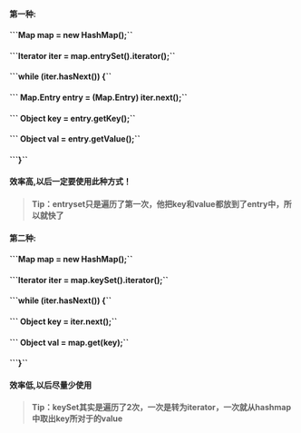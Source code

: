 #### 第一种:

#### ```Map map = new HashMap();``

#### ```Iterator iter = map.entrySet().iterator();``

#### ```while (iter.hasNext()) {``

#### ```    Map.Entry entry = (Map.Entry) iter.next();``

#### ```    Object key = entry.getKey();``

#### ```    Object val = entry.getValue();``

#### ```}``

#### 效率高,以后一定要使用此种方式！

> #### Tip：entryset只是遍历了第一次，他把key和value都放到了entry中，所以就快了

#### 第二种:

#### ```Map map = new HashMap();``

#### ```Iterator iter = map.keySet().iterator();``

#### ```while (iter.hasNext()) {``

#### ```    Object key = iter.next();``

#### ```    Object val = map.get(key);``

#### ```}``

#### 效率低,以后尽量少使用

> #### Tip：keySet其实是遍历了2次，一次是转为iterator，一次就从hashmap中取出key所对于的value



